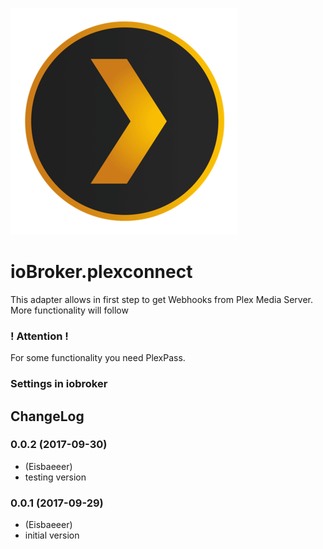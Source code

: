 ![Logo](admin/plex-logo.png)
# ioBroker.plexconnect

This adapter allows in first step to get Webhooks from Plex Media Server.
More functionality will follow

### ! Attention !

For some functionality you need PlexPass.

### Settings in iobroker

## ChangeLog

### 0.0.2 (2017-09-30)
* (Eisbaeeer) 
* testing version

### 0.0.1 (2017-09-29)
* (Eisbaeeer) 
* initial version

